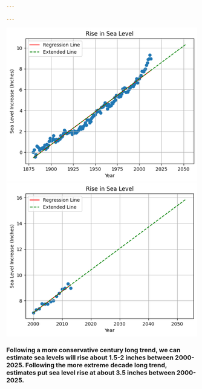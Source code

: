 ```yaml
---

---
```


![sea level rise](/assets/images/rise-in-sea-level.png "sea level rise")
![sea level rise since 2000](/assets/images/rise-in-sea-level-post-2000.png "sea level rise since 2000")

### Following a more conservative century long trend, we can estimate sea levels will rise about 1.5-2 inches between 2000-2025. Following the more extreme decade long trend, estimates put sea level rise at about 3.5 inches between 2000-2025.